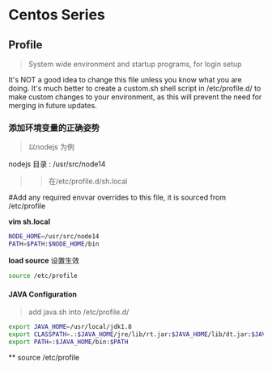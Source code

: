 # Centos Series


## Profile 

> System wide environment and startup programs, for login setup

It's NOT a good idea to change this file unless you know what you are doing. It's much better to create a custom.sh shell script in /etc/profile.d/ to make custom changes to your environment, as this will prevent the need for merging in future updates.

### 添加环境变量的正确姿势

> 以nodejs 为例

nodejs 目录 : /usr/src/node14

>> 在/etc/profile.d/sh.local 

#Add any required envvar overrides to this file, it is sourced from /etc/profile

**vim sh.local**

```bash
NODE_HOME=/usr/src/node14
PATH=$PATH:$NODE_HOME/bin

```

**load source** 设置生效

```bash
source /etc/profile
```

#### JAVA Configuration

> add java.sh into /etc/profile.d/

```bash
export JAVA_HOME=/usr/local/jdk1.8
export CLASSPATH=.:$JAVA_HOME/jre/lib/rt.jar:$JAVA_HOME/lib/dt.jar:$JAVA_HOME/lib/tools.jar 
export PATH=:$JAVA_HOME/bin:$PATH
```

 ** source /etc/profile